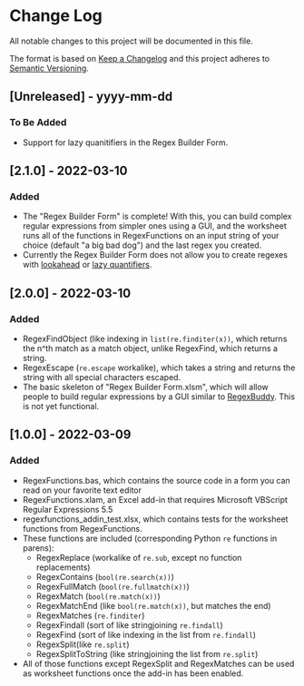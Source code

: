 # Change Log
All notable changes to this project will be documented in this file.
 
The format is based on [Keep a Changelog](http://keepachangelog.com/)
and this project adheres to [Semantic Versioning](http://semver.org/).
 
## [Unreleased] - yyyy-mm-dd
 
### To Be Added

- Support for lazy quanitifiers in the Regex Builder Form.

## [2.1.0] - 2022-03-10

### Added

- The "Regex Builder Form" is complete! With this, you can build complex regular expressions from simpler ones using a GUI, and the worksheet runs all of the functions in RegexFunctions on an input string of your choice (default "a big bad dog") and the last regex you created.
- Currently the Regex Builder Form does not allow you to create regexes with [lookahead](https://www.regular-expressions.info/lookaround.html#lookahead) or [lazy quantifiers](https://www.regular-expressions.info/repeat.html#lazy).

## [2.0.0] - 2022-03-10

### Added

- RegexFindObject (like indexing in `list(re.finditer(x))`, which returns the n^th match as a match object, unlike RegexFind, which returns a string.
- RegexEscape (`re.escape` workalike), which takes a string and returns the string with all special characters escaped.
- The basic skeleton of "Regex Builder Form.xlsm", which will allow people to build regular expressions by a GUI similar to [RegexBuddy](https://www.rexegg.com/regexbuddy-tutorial.html). This is not yet functional.

## [1.0.0] - 2022-03-09

### Added

- RegexFunctions.bas, which contains the source code in a form you can read on your favorite text editor
- RegexFunctions.xlam, an Excel add-in that requires Microsoft VBScript Regular Expressions 5.5
- regexfunctions_addin_test.xlsx, which contains tests for the worksheet functions from RegexFunctions.
- These functions are included (corresponding Python `re` functions in parens):
	- RegexReplace (workalike of `re.sub`, except no function replacements)
	- RegexContains (`bool(re.search(x))`)
	- RegexFullMatch (`bool(re.fullmatch(x))`)
	- RegexMatch (`bool(re.match(x))`)
	- RegexMatchEnd (like `bool(re.match(x))`, but matches the end)
	- RegexMatches (`re.finditer`)
	- RegexFindall (sort of like stringjoining `re.findall`)
	- RegexFind (sort of like indexing in the list from `re.findall`)
	- RegexSplit(like `re.split`)
	- RegexSplitToString (like stringjoining the list from `re.split`)
- All of those functions except RegexSplit and RegexMatches can be used as worksheet functions once the add-in has been enabled.
